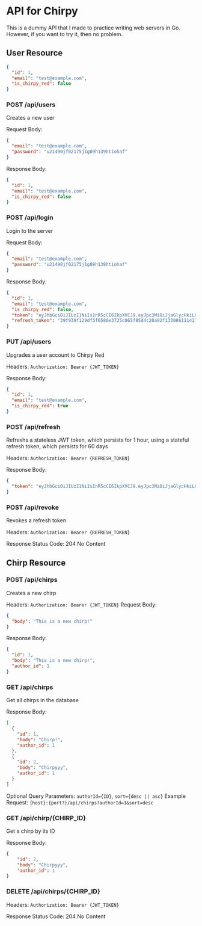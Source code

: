 # API for Chirpy
This is a dummy API that I made to practice writing web servers in Go. However, if you want to try it, then no problem.

## User Resource
```json
{
  "id": 1,
  "email": "test@example.com",
  "is_chirpy_red": false
}
```

### POST /api/users
Creates a new user

Request Body:
```json
{
  "email": "test@example.com",
  "password": "u21490jf02175j1g09h139htiohaf"
}
```

Response Body:
```json
{
  "id": 1,
  "email": "test@example.com",
  "is_chirpy_red": false
}
```

### POST /api/login
Login to the server

Request Body:
```json
{
  "email": "test@example.com",
  "password": "u21490jf02175j1g09h139htiohaf"
}
```

Response Body:
```json
{
  "id": 1,
  "email": "test@example.com",
  "is_chirpy_red": false,
  "token": "eyJhbGciOiJIUzI1NiIsInR5cCI6IkpXVCJ9.eyJpc3MiOiJjaGlycHkiLCJzdWIiOiIxIiwiZXhwIjoxNzI1ODk4NzQwLCJpYXQiOjE3MjU4OTUxNDB9.xAluyBkhGxk_cVp1lLk4wpZlVu4fjb-jw-6EBFByI7A",
  "refresh_token": "39f939f129df5f6580e3725c065f85d4c20a92f133086111427c88309d4e0de2"
}
```

### PUT /api/users
Upgrades a user account to Chirpy Red

Headers:
```Authorization: Bearer {JWT_TOKEN}```

Response Body:
```json
{
  "id": 1,
  "email": "test@example.com",
  "is_chirpy_red": true
}
```

### POST /api/refresh
Refreshs a stateless JWT token, which persists for 1 hour, using a stateful refresh token, which persists for 60 days

Headers:
```Authorization: Bearer {REFRESH_TOKEN}```

Response Body:
```json
{
  "token": "eyJhbGciOiJIUzI1NiIsInR5cCI6IkpXVCJ9.eyJpc3MiOiJjaGlycHkiLCJzdWIiOiIxIiwiZXhwIjoxNzI1OTAwMTAzLCJpYXQiOjE3MjU4OTY1MDN9.Tqc8Zow-MplmxfYYfqZCWCyBrzgDWCZU8lWdhNTDUNI"
}
```

### POST /api/revoke
Revokes a refresh token

Headers:
```Authorization: Bearer {REFRESH_TOKEN}```

Response Status Code: 204 No Content

## Chirp Resource

### POST /api/chirps
Creates a new chirp

Headers:
```Authorization: Bearer {JWT_TOKEN}```
Request Body:
```json
{
  "body": "This is a new chirp!"
}
```
Response Body:
```json
{
  "id": 1,
  "body": "This is a new chirp!",
  "author_id": 1
}
```

### GET /api/chirps
Get all chirps in the database

Response Body:
```json
[
  {
    "id": 1,
    "body": "Chirp!",
    "author_id": 1
  },
  {
    "id": 2,
    "body": "Chirpyyy",
    "author_id": 1
  }
]
```

Optional Query Parameters:
```authorId={ID}```, ```sort={desc || asc}```
Example Request:
```{host}:{port?}/api/chirps?authorId=1&sort=desc```

### GET /api/chirp/{CHIRP_ID}
Get a chirp by its ID

Response Body:
```json
{
    "id": 2,
    "body": "Chirpyyy",
    "author_id": 1
}
```

### DELETE /api/chirps/{CHIRP_ID}

Headers:
```Authorization: Bearer {JWT_TOKEN}```

Response Status Code: 204 No Content

